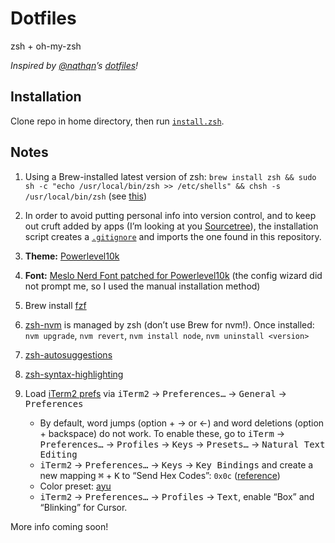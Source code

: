 # Dotfiles

zsh + oh-my-zsh

*Inspired by [@nqthqn](https://github.com/nqthqn/)’s [dotfiles](https://github.com/nqthqn/dotfiles)!*

## Installation

Clone repo in home directory, then run [`install.zsh`](install.zsh).

## Notes

1. Using a Brew-installed latest version of zsh: `brew install zsh && sudo sh -c "echo /usr/local/bin/zsh >> /etc/shells" && chsh -s /usr/local/bin/zsh` (see [this](https://stackoverflow.com/a/44549662/922323))

1. In order to avoid putting personal info into version control, and to keep out cruft added by apps (I’m looking at you [Sourcetree](https://www.sourcetreeapp.com/)), the installation script creates a [`.gitignore`](.gitignore) and imports the one found in this repository.

1. **Theme:** [Powerlevel10k](https://github.com/romkatv/powerlevel10k)

1. **Font:** [Meslo Nerd Font patched for Powerlevel10k](https://github.com/romkatv/powerlevel10k/blob/master/README.md#fonts) (the config wizard did not prompt me, so I used the manual installation method)

1. Brew install [fzf](https://github.com/junegunn/fzf)

1. [zsh-nvm](https://github.com/lukechilds/zsh-nvm) is managed by zsh (don’t use Brew for nvm!). Once installed: `nvm upgrade`, `nvm revert`, `nvm install node`, `nvm uninstall <version>`

1. [zsh-autosuggestions](https://github.com/zsh-users/zsh-autosuggestions)

1. [zsh-syntax-highlighting](https://github.com/zsh-users/zsh-syntax-highlighting)

1. Load [iTerm2 prefs](com.googlecode.iterm2.plist) via <kbd>iTerm2</kbd> → <kbd>Preferences…</kbd> → <kbd>General</kbd> → <kbd>Preferences</kbd>

    - By default, word jumps (option + → or ←) and word deletions (option + backspace) do not work. To enable these, go to <kbd>iTerm</kbd> → <kbd>Preferences…</kbd> → <kbd>Profiles</kbd> → <kbd>Keys</kbd> → <kbd>Presets…</kbd> → <kbd>Natural Text Editing</kbd>
    - <kbd>iTerm2</kbd> → <kbd>Preferences…</kbd> → <kbd>Keys</kbd> → <kbd>Key Bindings</kbd> and create a new mapping <kbd>⌘</kbd> + <kbd>K</kbd> to “Send Hex Codes”: `0x0c` ([reference](https://superuser.com/a/1036168/201992))
    - Color preset: [ayu](https://raw.githubusercontent.com/mbadolato/iTerm2-Color-Schemes/master/schemes/ayu.itermcolors)
    - <kbd>iTerm2</kbd> → <kbd>Preferences…</kbd> → <kbd>Profiles</kbd> → <kbd>Text</kbd>, enable “Box” and “Blinking” for Cursor.

More info coming soon!

